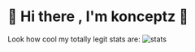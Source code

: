 # 👋 Hi there , I'm konceptz 👋


Look how cool my totally legit stats are:
![stats](https://user-images.githubusercontent.com/58976716/233138769-022c7589-c06d-4760-b691-546b29e30c51.svg)

 
<!--
**konceptz/konceptz** is a ✨ _special_ ✨ repository because its `README.md` (this file) appears on your GitHub profile.

Here are some ideas to get you started:

- 🔭 I’m currently working on ...
- 🌱 I’m currently learning ...
- 👯 I’m looking to collaborate on ...
- 🤔 I’m looking for help with ...
- 💬 Ask me about ...
- 📫 How to reach me: ...
- 😄 Pronouns: ...
- ⚡ Fun fact: ...
-->
